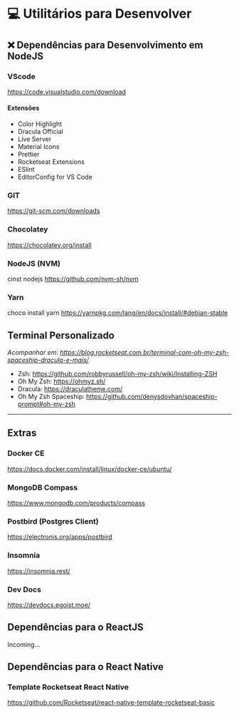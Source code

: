 # :computer: Utilitários para Desenvolver

## :x: Dependências para Desenvolvimento em NodeJS

### VScode
https://code.visualstudio.com/download
#### Extensões
- Color Highlight
- Dracula Official
- Live Server
- Material Icons
- Prettier
- Rocketseat Extensions
- ESlint
- EditorConfig for VS Code

### GIT
https://git-scm.com/downloads

### Chocolatey
https://chocolatey.org/install

### NodeJS (NVM)
cinst nodejs
https://github.com/nvm-sh/nvm

### Yarn
choco install yarn
https://yarnpkg.com/lang/en/docs/install/#debian-stable


## Terminal Personalizado
*Acompanhar em: https://blog.rocketseat.com.br/terminal-com-oh-my-zsh-spaceship-dracula-e-mais/*

- Zsh: https://github.com/robbyrussell/oh-my-zsh/wiki/Installing-ZSH
- Oh My Zsh: https://ohmyz.sh/
- Dracula: https://draculatheme.com/
- Oh My Zsh Spaceship: https://github.com/denysdovhan/spaceship-prompt#oh-my-zsh


<hr/>


## Extras

### Docker CE
https://docs.docker.com/install/linux/docker-ce/ubuntu/

### MongoDB Compass
https://www.mongodb.com/products/compass

### Postbird (Postgres Client)
https://electronjs.org/apps/postbird

### Insomnia
https://insomnia.rest/

### Dev Docs
https://devdocs.egoist.moe/



## Dependências para o ReactJS

Incoming...

## Dependências para o React Native

### Template Rocketseat React Native
https://github.com/Rocketseat/react-native-template-rocketseat-basic
